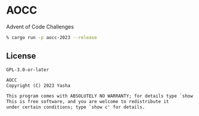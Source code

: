 # AOCC

Advent of Code Challenges

```zsh
% cargo run -p aocc-2023 --release
```

## License

`GPL-3.0-or-later`

```txt
AOCC
Copyright (C) 2023 Yasha

This program comes with ABSOLUTELY NO WARRANTY; for details type `show w'.
This is free software, and you are welcome to redistribute it
under certain conditions; type `show c' for details.
```
